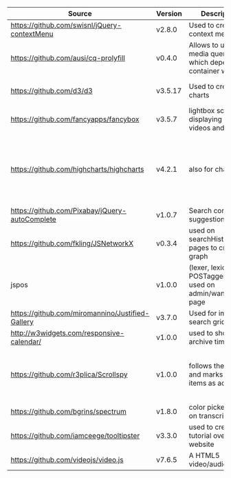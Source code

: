 | Source | Version | Description | Note |
|----------------------------------------------|---------|--------------------------------------------------------------|------------------------------------------------------------------------------------------|
| https://github.com/swisnl/jQuery-contextMenu | v2.8.0 | Used to create context menu |  |
| https://github.com/ausi/cq-prolyfill | v0.4.0 | Allows to use media queries which depends of container width |  |
| https://github.com/d3/d3 | v3.5.17 | Used to create charts | NEW VERSION AVAILABLE |
| https://github.com/fancyapps/fancybox | v3.5.7 | lightbox script for displaying images, videos and more |  |
| https://github.com/highcharts/highcharts | v4.2.1 | also for charts | NEW VERSION AVAILABLE, should be replaced by PrimeFaces ChartJS |
| https://github.com/Pixabay/jQuery-autoComplete | v1.0.7 | Search completion suggestion |  |
| https://github.com/fkling/JSNetworkX | v0.3.4 | used on searchHistory pages to create a graph | probably can be replaced by d3js |
| jspos | v1.0.0 | (lexer, lexicon, POSTagger) - used on admin/wanderer.jsf page |  |
| https://github.com/miromannino/Justified-Gallery | v3.7.0 | Used for images search grid |  |
| http://w3widgets.com/responsive-calendar/ | v1.0.0 | used to show archive timeline |  |
| https://github.com/r3plica/Scrollspy | v1.0.0 | follows the scroll and marks nav items as active | The source file is modified according to our needs |
| https://github.com/bgrins/spectrum | v1.8.0 | color picker, used on transcript page |  |
| https://github.com/iamceege/tooltipster | v3.3.0 | used to create tutorial over website | NEW VERSION AVAILABLE |
| https://github.com/videojs/video.js | v7.6.5 | A HTML5 video/audio player |  |
